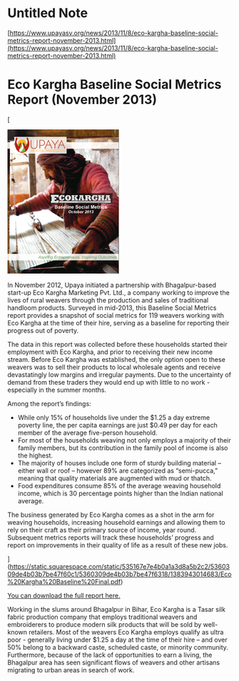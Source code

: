 # Untitled Note

[https://www.upayasv.org/news/2013/11/8/eco-kargha-baseline-social-metrics-report-november-2013.html](https://www.upayasv.org/news/2013/11/8/eco-kargha-baseline-social-metrics-report-november-2013.html)

  

# Eco Kargha Baseline Social Metrics Report (November 2013)

[

![](../files/546caf21-35a8-410b-a966-8c59b15c475b.png)

In November 2012, Upaya initiated a partnership with Bhagalpur-based start-up Eco Kargha Marketing Pvt. Ltd., a company working to improve the lives of rural weavers through the production and sales of traditional handloom products. Surveyed in mid-2013, this Baseline Social Metrics report provides a snapshot of social metrics for 119 weavers working with Eco Kargha at the time of their hire, serving as a baseline for reporting their progress out of poverty.

The data in this report was collected before these households started their employment with Eco Kargha, and prior to receiving their new income stream. Before Eco Kargha was established, the only option open to these weavers was to sell their products to local wholesale agents and receive devastatingly low margins and irregular payments. Due to the uncertainty of demand from these traders they would end up with little to no work - especially in the summer months.

Among the report’s findings:

- While only 15% of households live under the $1.25 a day extreme poverty line, the per capita earnings are just $0.49 per day for each member of the average five-person household.
- For most of the households weaving not only employs a majority of their family members, but its contribution in the family pool of income is also the highest.
- The majority of houses include one form of sturdy building material – either wall or roof – however 89% are categorized as “semi-pucca,” meaning that quality materials are augmented with mud or thatch.
- Food expenditures consume 85% of the average weaving household income, which is 30 percentage points higher than the Indian national average.

The business generated by Eco Kargha comes as a shot in the arm for weaving households, increasing household earnings and allowing them to rely on their craft as their primary source of income, year round. Subsequent metrics reports will track these households’ progress and report on improvements in their quality of life as a result of these new jobs.

](https://static.squarespace.com/static/535167e7e4b0a1a3d8a5b2c2/5360309de4b03b7be47f60c1/5360309de4b03b7be47f6318/1383943014683/Eco%20Kargha%20Baseline%20Final.pdf)

[](https://static.squarespace.com/static/535167e7e4b0a1a3d8a5b2c2/5360309de4b03b7be47f60c1/5360309de4b03b7be47f6318/1383943014683/Eco%20Kargha%20Baseline%20Final.pdf)[You can download the full report here.](https://static.squarespace.com/static/535167e7e4b0a1a3d8a5b2c2/5360309de4b03b7be47f60c1/5360309de4b03b7be47f6318/1383943014683/Eco%20Kargha%20Baseline%20Final.pdf)

Working in the slums around Bhagalpur in Bihar, Eco Kargha is a Tasar silk fabric production company that employs traditional weavers and embroiderers to produce modern silk products that will be sold by well-known retailers. Most of the weavers Eco Kargha employs qualify as ultra poor - generally living under $1.25 a day at the time of their hire – and over 50% belong to a backward caste, scheduled caste, or minority community. Furthermore, because of the lack of opportunities to earn a living, the Bhagalpur area has seen significant flows of weavers and other artisans migrating to urban areas in search of work.